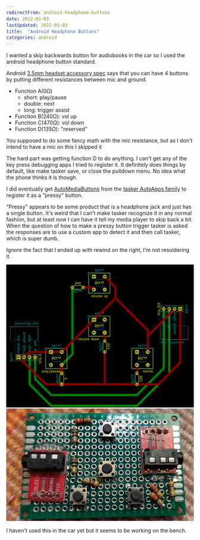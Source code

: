 ```yaml
---
redirectFrom: android-headphone-buttons
date: 2022-03-03
lastUpdated: 2022-03-03
title:  "Android Headphone Buttons"
categories: android
---
```


I wanted a skip backwards button for audiobooks in the car so I used the android headphone button standard.



Android [3.5mm headset accessory spec](https://source.android.com/devices/accessories/headset/plug-headset-spec)
says that you can have 4 buttons by putting different resistances between mic and ground.
* Function A(0Ω)
  * short: play/pause
  * double: next
  * long: trigger assist
* Function B(240Ω): vol up
* Function C(470Ω): vol down
* Function D(135Ω): "reserved"

You supposed to do some fancy math with the mic resistance, but as I don't intend to have a mic on this I skipped it


The hard part was getting function D to do anything.
I can't get any of the key press debugging apps I tried to register it.
It definitely does things by default, like make tasker save, or close the pulldown menu.
No idea what the phone thinks it is though.

I did eventually get [AutoMediaButtons](https://play.google.com/store/apps/details?id=com.joaomgcd.automediabuttons&hl=en_US&gl=US)
from the [tasker AutoApps family](https://joaoapps.com/) to register it as a "pressy" button.

"Pressy" appears to be some product that is a headphone jack and just has a
single button.
It's weird that I can't make tasker recognize it in any normal
fashion, but at least now I can have it tell my media player to skip back a
bit.
When the question of how to make a pressy button trigger tasker is asked
the responses are to use a custom app to detect it and then call tasker, which
is super dumb.


Ignore the fact that I ended up with rewind on the right, I'm not resoldering it.

![schematic](/assets/pages/android-headphone-buttons/schematic.png)
![final result](/assets/pages/android-headphone-buttons/actual.jpg)

I haven't used this in the car yet but it seems to be working on the bench.
